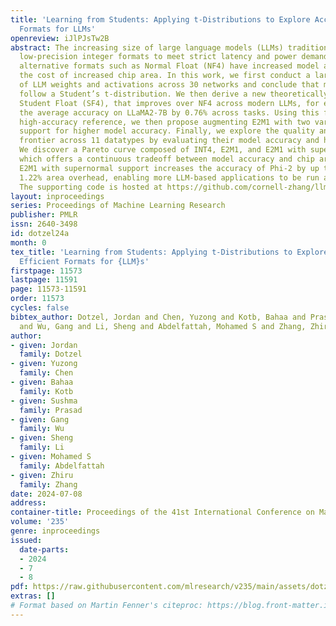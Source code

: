 ```yaml
---
title: 'Learning from Students: Applying t-Distributions to Explore Accurate and Efficient
  Formats for LLMs'
openreview: iJlPJsTw2B
abstract: The increasing size of large language models (LLMs) traditionally requires
  low-precision integer formats to meet strict latency and power demands. Yet recently,
  alternative formats such as Normal Float (NF4) have increased model accuracy at
  the cost of increased chip area. In this work, we first conduct a large-scale analysis
  of LLM weights and activations across 30 networks and conclude that most distributions
  follow a Student’s t-distribution. We then derive a new theoretically optimal format,
  Student Float (SF4), that improves over NF4 across modern LLMs, for example increasing
  the average accuracy on LLaMA2-7B by 0.76% across tasks. Using this format as a
  high-accuracy reference, we then propose augmenting E2M1 with two variants of <em>supernormal</em>
  support for higher model accuracy. Finally, we explore the quality and efficiency
  frontier across 11 datatypes by evaluating their model accuracy and hardware complexity.
  We discover a Pareto curve composed of INT4, E2M1, and E2M1 with supernormal support,
  which offers a continuous tradeoff between model accuracy and chip area. For example,
  E2M1 with supernormal support increases the accuracy of Phi-2 by up to 2.19% with
  1.22% area overhead, enabling more LLM-based applications to be run at four bits.
  The supporting code is hosted at https://github.com/cornell-zhang/llm-datatypes.
layout: inproceedings
series: Proceedings of Machine Learning Research
publisher: PMLR
issn: 2640-3498
id: dotzel24a
month: 0
tex_title: 'Learning from Students: Applying t-Distributions to Explore Accurate and
  Efficient Formats for {LLM}s'
firstpage: 11573
lastpage: 11591
page: 11573-11591
order: 11573
cycles: false
bibtex_author: Dotzel, Jordan and Chen, Yuzong and Kotb, Bahaa and Prasad, Sushma
  and Wu, Gang and Li, Sheng and Abdelfattah, Mohamed S and Zhang, Zhiru
author:
- given: Jordan
  family: Dotzel
- given: Yuzong
  family: Chen
- given: Bahaa
  family: Kotb
- given: Sushma
  family: Prasad
- given: Gang
  family: Wu
- given: Sheng
  family: Li
- given: Mohamed S
  family: Abdelfattah
- given: Zhiru
  family: Zhang
date: 2024-07-08
address:
container-title: Proceedings of the 41st International Conference on Machine Learning
volume: '235'
genre: inproceedings
issued:
  date-parts:
  - 2024
  - 7
  - 8
pdf: https://raw.githubusercontent.com/mlresearch/v235/main/assets/dotzel24a/dotzel24a.pdf
extras: []
# Format based on Martin Fenner's citeproc: https://blog.front-matter.io/posts/citeproc-yaml-for-bibliographies/
---
```

